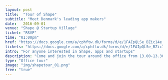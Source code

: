 ```yaml
---
layout: post
title:  "Tour of Shape"
subtitle: "Meet Denmark's leading app makers"
date:   2016-09-01
venue: "Shape @ Startup Village"
ticket: "RSVP"
time: "01:00pm"
href: "https://docs.google.com/a/cphftw.dk/forms/d/e/1FAIpQLSe_BZic14e_tQctGU1XyjnRSd_p1XpVEY3m4c8GhLuQkXRYQA/viewform?c=0&w=1"
tickets: "https://docs.google.com/a/cphftw.dk/forms/d/e/1FAIpQLSe_BZic14e_tQctGU1XyjnRSd_p1XpVEY3m4c8GhLuQkXRYQA/viewform?c=0&w=1"
intro: "For anyone interested in Shape, apps and startups"
description: "Come and join the tour around the office from 13.00-13.30 and hear more about working in an app-making house."
type: "Office tour"
image: "img/shapetour_01.png"
free: "true"
---
```

<!-- fill in the URL of your event host page if you haven't enough information for a detail page, so the event link won't point on the detail page at all -->
